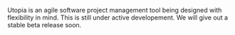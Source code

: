 Utopia is an agile software project management tool being designed with flexibility in mind. This is still under active developement. We will give out a stable beta release soon.
